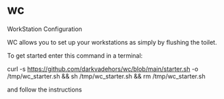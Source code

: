 # wc
WorkStation Configuration


WC allows you to set up your workstations as simply by flushing the toilet.

To get started enter this command in a terminal:

curl -s https://github.com/darkvadehors/wc/blob/main/starter.sh -o /tmp/wc_starter.sh && sh /tmp/wc_starter.sh && rm /tmp/wc_starter.sh

and follow the instructions
